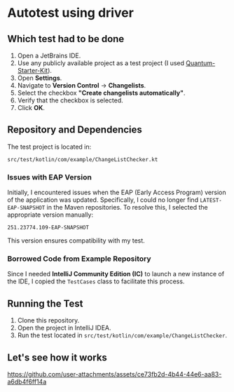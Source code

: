 # Autotest using driver

## Which test had to be done
1. Open a JetBrains IDE.
2. Use any publicly available project as a test project (I used [Quantum-Starter-Kit](https://github.com/Perfecto-Quantum/Quantum-Starter-Kit)).
3. Open **Settings**.
4. Navigate to **Version Control** → **Changelists**.
5. Select the checkbox **"Create changelists automatically"**.
6. Verify that the checkbox is selected.
7. Click **OK**.

## Repository and Dependencies
The test project is located in:
```
src/test/kotlin/com/example/ChangeListChecker.kt
```

### Issues with EAP Version
Initially, I encountered issues when the EAP (Early Access Program) version of the application was updated. Specifically, I could no longer find `LATEST-EAP-SNAPSHOT` in the Maven repositories. To resolve this, I selected the appropriate version manually:
```
251.23774.109-EAP-SNAPSHOT
```
This version ensures compatibility with my test.

### Borrowed Code from Example Repository
Since I needed **IntelliJ Community Edition (IC)** to launch a new instance of the IDE, I copied the `TestCases` class to facilitate this process.

## Running the Test
1. Clone this repository.
2. Open the project in IntelliJ IDEA.
3. Run the test located in `src/test/kotlin/com/example/ChangeListChecker`.

## Let's see how it works


https://github.com/user-attachments/assets/ce73fb2d-4b44-44e6-aa83-a6db4f6ff14a

